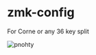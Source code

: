 # zmk-config
For Corne or any 36 key split

![pnohty](https://user-images.githubusercontent.com/16619392/147670187-26be6ff4-f34f-457e-bab8-7b73e46b1f8f.png)
